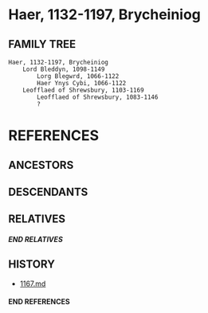 # Haer, 1132-1197, Brycheiniog

## FAMILY TREE
```
Haer, 1132-1197, Brycheiniog
	Lord Bleddyn, 1098-1149
		Lorg Blegwrd, 1066-1122
		Haer Ynys Cybi, 1066-1122
	Leofflaed of Shrewsbury, 1103-1169
		Leofflaed of Shrewsbury, 1083-1146
		?
```


# REFERENCES

## ANCESTORS

## DESCENDANTS

## RELATIVES

##### END RELATIVES 
## HISTORY
* [1167.md](../h/1167.md)

#### END REFERENCES
